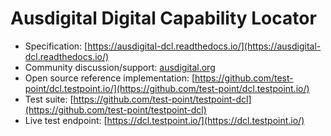 # Ausdigital Digital Capability Locator

 * Specification: [https://ausdigital-dcl.readthedocs.io/](https://ausdigital-dcl.readthedocs.io/)
 * Community discussion/support: [ausdigital.org](http://ausdigital.org)
 * Open source reference implementation: [https://github.com/test-point/dcl.testpoint.io/](https://github.com/test-point/dcl.testpoint.io/)
 * Test suite: [https://github.com/test-point/testpoint-dcl](https://github.com/test-point/testpoint-dcl)
 * Live test endpoint: [https://dcl.testpoint.io/](https://dcl.testpoint.io/)
